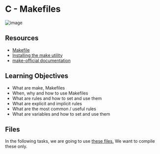 # C - Makefiles

![image](https://github.com/RichardMiruka/alx-low_level_programming/assets/105627752/1ee77897-9569-4980-80d7-15e8a3072b7a)

## Resources

* [Makefile](https://intranet.alxswe.com/rltoken/moIpBFMN3sJcVMNn5VIFlA)
* [Installing the make utility](https://intranet.alxswe.com/rltoken/1AUviCUw3TrznESzWbrKAQ)
* [make-official documentation](https://intranet.alxswe.com/rltoken/vQFeXLq1izNua2z2dVl5Yg)

## Learning Objectives
* What are make, Makefiles
* When, why and how to use Makefiles
* What are rules and how to set and use them
* What are explicit and implicit rules
* What are the most common / useful rules
* What are variables and how to set and use them

## Files 
In the following tasks, we are going to use [these files.](https://github.com/alx-tools/0x1B.c) We want to compile these only.

